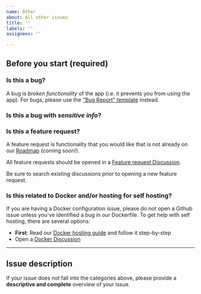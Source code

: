 ```yaml
---
name: Other
about: All other issues
title: ''
labels: ''
assignees: ''

---
```


## Before you start (required)

### Is this a bug?

A bug is _broken functionality_ of the app (i.e. it prevents you from using the app).  For bugs, please use the ["Bug Report" template](https://github.com/we-promise/sure/issues) instead.

### Is this a bug with _sensitive info_?


### Is this a feature request?

A feature request is functionality that you would like that is not already on our [Roadmap](https://github.com/we-promise/sure/wiki/Roadmap) (coming soon!).

All feature requests should be opened in a [Feature request Discussion](https://github.com/we-promise/sure/discussions/categories/feature-requests).

Be sure to search existing discussions prior to opening a new feature request.

### Is this related to Docker and/or hosting for self hosting?

If you are having a Docker configuration issue, please do not open a Github issue unless you've identified a bug in our Dockerfile.  To get help with self hosting, there are several options:

- **First**: Read our [Docker hosting guide](https://github.com/we-promise/sure/tree/main/docs/hosting/docker.md) and follow it step-by-step
- Open a [Docker Discussion](https://github.com/we-promise/sure/discussions/categories/docker-compose-hosting)

---

## Issue description

If your issue does not fall into the categories above, please provide a **descriptive and complete** overview of your issue.
